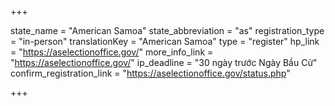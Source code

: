 +++

state_name = "American Samoa"
state_abbreviation = "as"
registration_type = "in-person"
translationKey = "American Samoa"
type = "register"
hp_link = "https://aselectionoffice.gov/"
more_info_link = "https://aselectionoffice.gov/"
ip_deadline = "30 ngày trước Ngày Bầu Cử"
confirm_registration_link = "https://aselectionoffice.gov/status.php"

+++